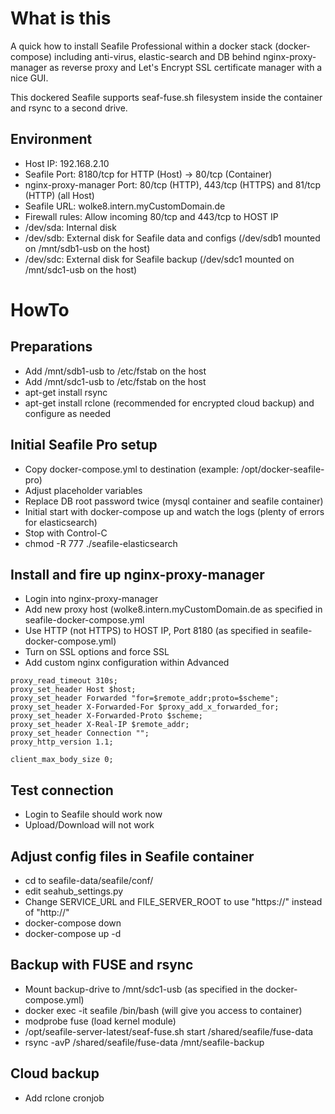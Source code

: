 # What is this
A quick how to install Seafile Professional within a docker stack (docker-compose) including anti-virus, elastic-search and DB behind nginx-proxy-manager
as reverse proxy and Let's Encrypt SSL certificate manager with a nice GUI.

This dockered Seafile supports seaf-fuse.sh filesystem inside the container and rsync to a second drive.

## Environment
- Host IP: 192.168.2.10
- Seafile Port: 8180/tcp for HTTP (Host) -> 80/tcp (Container)
- nginx-proxy-manager Port: 80/tcp (HTTP), 443/tcp (HTTPS) and 81/tcp (HTTP) (all Host)
- Seafile URL: wolke8.intern.myCustomDomain.de
- Firewall rules: Allow incoming 80/tcp and 443/tcp to HOST IP
- /dev/sda: Internal disk
- /dev/sdb: External disk for Seafile data and configs (/dev/sdb1 mounted on /mnt/sdb1-usb on the host)
- /dev/sdc: External disk for Seafile backup (/dev/sdc1 mounted on /mnt/sdc1-usb on the host)

# HowTo

## Preparations
- Add /mnt/sdb1-usb to /etc/fstab on the host
- Add /mnt/sdc1-usb to /etc/fstab on the host
- apt-get install rsync
- apt-get install rclone (recommended for encrypted cloud backup) and configure as needed

## Initial Seafile Pro setup
- Copy docker-compose.yml to destination (example: /opt/docker-seafile-pro)
- Adjust placeholder variables
- Replace DB root password twice (mysql container and seafile container)
- Initial start with docker-compose up and watch the logs (plenty of errors for elasticsearch)
- Stop with Control-C
- chmod -R 777 ./seafile-elasticsearch

## Install and fire up nginx-proxy-manager
- Login into nginx-proxy-manager
- Add new proxy host (wolke8.intern.myCustomDomain.de as specified in seafile-docker-compose.yml
- Use HTTP (not HTTPS) to HOST IP, Port 8180 (as specified in seafile-docker-compose.yml)
- Turn on SSL options and force SSL
- Add custom nginx configuration within Advanced

````
proxy_read_timeout 310s;
proxy_set_header Host $host;
proxy_set_header Forwarded "for=$remote_addr;proto=$scheme";
proxy_set_header X-Forwarded-For $proxy_add_x_forwarded_for;
proxy_set_header X-Forwarded-Proto $scheme;
proxy_set_header X-Real-IP $remote_addr;
proxy_set_header Connection "";
proxy_http_version 1.1;

client_max_body_size 0;
````

## Test connection
- Login to Seafile should work now
- Upload/Download will not work

## Adjust config files in Seafile container
- cd to seafile-data/seafile/conf/
- edit seahub_settings.py
- Change SERVICE_URL and FILE_SERVER_ROOT to use "https://" instead of "http://"
- docker-compose down
- docker-compose up -d

## Backup with FUSE and rsync
- Mount backup-drive to /mnt/sdc1-usb (as specified in the docker-compose.yml)
- docker exec -it seafile /bin/bash (will give you access to container)
- modprobe fuse (load kernel module)
- /opt/seafile-server-latest/seaf-fuse.sh start /shared/seafile/fuse-data
- rsync -avP /shared/seafile/fuse-data /mnt/seafile-backup

## Cloud backup
- Add rclone cronjob
